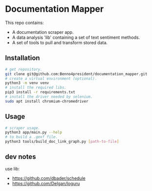 # Documentation Mapper
This repo contains:
- A documentation scraper app.
- A data analysis 'lib' containing a set of text sentiment methods.
- A set of tools to pull and transform stored data.

## Installation
```bash
# get repository.
git clone git@github.com:Benno4president/documentation_mapper.git
# create a virtual environment (optional).
python3 -m venv venv
# install the required libs.
pip3 install -r requirements.txt
# install the driver needed by selenium.
sudo apt install chromium-chromedriver
```

## Usage
```bash
# scraper usage.
python3 app/main.py --help 
# to build a .gexf file.
python3 tools/build_doc_link_graph.py [path-to-file]
```


## dev notes
use lib:
- https://github.com/dbader/schedule
- https://github.com/Delgan/loguru